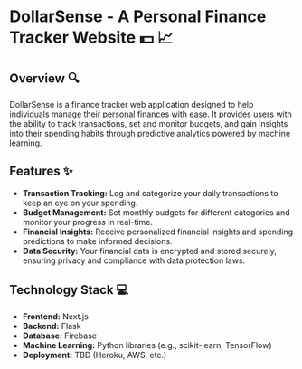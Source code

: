 # DollarSense - A Personal Finance Tracker Website :dollar: :chart_with_upwards_trend:

## Overview :mag:
DollarSense is a finance tracker web application designed to help individuals manage their personal finances with ease. It provides users with the ability to track transactions, set and monitor budgets, and gain insights into their spending habits through predictive analytics powered by machine learning.

## Features :sparkles:
- **Transaction Tracking:** Log and categorize your daily transactions to keep an eye on your spending.
- **Budget Management:** Set monthly budgets for different categories and monitor your progress in real-time.
- **Financial Insights:** Receive personalized financial insights and spending predictions to make informed decisions.
- **Data Security:** Your financial data is encrypted and stored securely, ensuring privacy and compliance with data protection laws.

## Technology Stack :computer:
- **Frontend:** Next.js
- **Backend:** Flask
- **Database:** Firebase
- **Machine Learning:** Python libraries (e.g., scikit-learn, TensorFlow)
- **Deployment:** TBD (Heroku, AWS, etc.)
